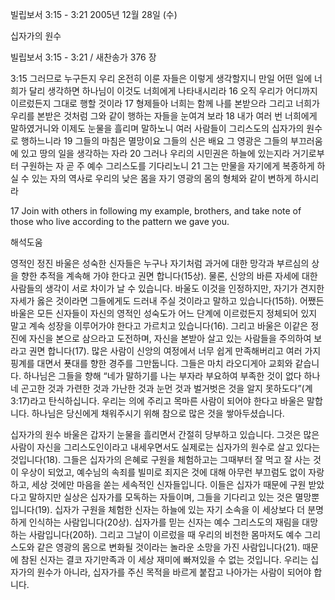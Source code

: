 빌립보서 3:15 - 3:21 
2005년 12월 28일 (수)

십자가의 원수



빌립보서 3:15 - 3:21 / 새찬송가 376 장


3:15 그러므로 누구든지 우리 온전히 이룬 자들은 이렇게 생각할지니 만일 어떤 일에 너희가 달리 생각하면 하나님이 이것도 너희에게 나타내시리라 16 오직 우리가 어디까지 이르렀든지 그대로 행할 것이라 17 형제들아 너희는 함께 나를 본받으라 그리고 너희가 우리를 본받은 것처럼 그와 같이 행하는 자들을 눈여겨 보라 18 내가 여러 번 너희에게 말하였거니와 이제도 눈물을 흘리며 말하노니 여러 사람들이 그리스도의 십자가의 원수로 행하느니라 19 그들의 마침은 멸망이요 그들의 신은 배요 그 영광은 그들의 부끄러움에 있고 땅의 일을 생각하는 자라 20 그러나 우리의 시민권은 하늘에 있는지라 거기로부터 구원하는 자 곧 주 예수 그리스도를 기다리노니 21 그는 만물을 자기에게 복종하게 하실 수 있는 자의 역사로 우리의 낮은 몸을 자기 영광의 몸의 형체와 같이 변하게 하시리라 

17 Join with others in following my example, brothers, and take note of those who live according to the pattern we gave you.

해석도움





영적인 정진 
바울은 성숙한 신자들은 누구나 자기처럼 과거에 대한 망각과 부르심의 상을 향한 추적을 계속해 가야 한다고 권면 합니다(15상). 물론, 신앙의 바른 자세에 대한 사람들의 생각이 서로 차이가 날 수 있습니다. 바울도 이것을 인정하지만, 자기가 견지한 자세가 옳은 것이라면 그들에게도 드러내 주실 것이라고 말하고 있습니다(15하). 어쨌든 바울은 모든 신자들이 자신의 영적인 성숙도가 어느 단계에 이르렀든지 정체되어 있지 말고 계속 성장을 이루어가야 한다고 가르치고 있습니다(16). 그리고 바울은 이같은 정진에 자신을 본으로 삼으라고 도전하며, 자신을 본받아 살고 있는 사람들을 주의하여 보라고 권면 합니다(17). 많은 사람이 신앙의 여정에서 너무 쉽게 만족해버리고 여러 가지 핑계를 대면서 푯대를 향한 경주를 그만둡니다. 그들은 마치 라오디게아 교회와 같습니다. 하나님은 그들을 향해 “네가 말하기를 나는 부자라 부요하여 부족한 것이 없다 하나 네 곤고한 것과 가련한 것과 가난한 것과 눈먼 것과 벌거벗은 것을 알지 못하도다”(계3:17)라고 탄식하십니다. 우리는 의에 주리고 목마른 사람이 되어야 한다고 바울은 말합니다. 하나님은 당신에게 채워주시기 위해 참으로 많은 것을 쌓아두셨습니다. 

십자가의 원수 
바울은 갑자기 눈물을 흘리면서 간절히 당부하고 있습니다. 그것은 많은 사람이 자신을 그리스도인이라고 내세우면서도 실제로는 십자가의 원수로 살고 있다는 것입니다(18). 그들은 십자가의 은혜로 구원을 체험하고는 그때부터 잘 먹고 잘 사는 것이 우상이 되었고, 예수님의 속죄를 빌미로 죄지은 것에 대해 아무런 부끄럼도 없이 자랑하고, 세상 것에만 마음을 쏟는 세속적인 신자들입니다. 이들은 십자가 때문에 구원 받았다고 말하지만 실상은 십자가를 모독하는 자들이며, 그들을 기다리고 있는 것은 멸망뿐입니다(19). 십자가 구원을 체험한 신자는 하늘에 있는 자기 소속을 이 세상보다 더 분명하게 인식하는 사람입니다(20상). 십자가를 믿는 신자는 예수 그리스도의 재림을 대망하는 사람입니다(20하). 그리고 그날이 이르렀을 때 우리의 비천한 몸마저도 예수 그리스도와 같은 영광의 몸으로 변화될 것이라는 놀라운 소망을 가진 사람입니다(21). 때문에 참된 신자는 결코 자기만족과 이 세상 재미에 빠져있을 수 없는 것입니다. 우리는 십자가의 원수가 아니라, 십자가를 주신 목적을 바르게 붙잡고 나아가는 사람이 되어야 합니다.